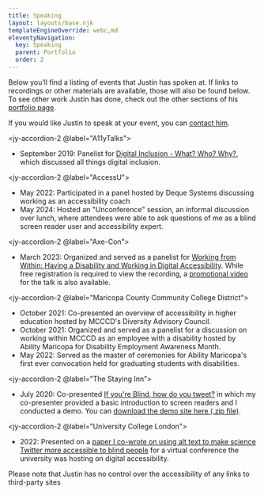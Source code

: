 ```yaml
---
title: Speaking
layout: layouts/base.njk
templateEngineOverride: webc,md
eleventyNavigation:
  key: Speaking
  parent: Portfolio
  order: 2
---
```

Below you’ll find a listing of events that Justin has spoken at. If links to recordings or other materials are available, those will also be found below. To see other work Justin has done, check out the other sections of his [portfolio page](/portfolio/).

If you would like Justin to speak at your event, you can [contact him](/contact/).

<jy-accordion-2 @label="A11yTalks">

- September 2019: Panelist for [Digital Inclusion - What? Who? Why?](https://www.youtube.com/watch?v=uY5BWqTzTd8), which discussed all things digital inclusion.

</jy-accordion-2>

<jy-accordion-2 @label="AccessU">

- May 2022: Participated in a panel hosted by Deque Systems discussing working as an accessibility coach
- May 2024: Hosted an "Unconference" session, an informal discussion over lunch, where attendees were able to ask questions of me as a blind screen reader user and accessibility expert.

</jy-accordion-2>

<jy-accordion-2 @label="Axe-Con">

- March 2023: Organized and served as a panelist for [Working from Within: Having a Disability and Working in Digital Accessibility](https://www.deque.com/axe-con/sessions/working-from-within-having-a-disability-and-working-in-digital-accessibility/).  While free registration is required to view the recording, a [promotional video](https://www.youtube.com/watch?v=sfHOJfJHav0) for the talk is also available.

</jy-accordion-2>

<jy-accordion-2 @label="Maricopa County Community College District">

- October 2021: Co-presented an overview of accessibility in higher education hosted by MCCCD's Diversity Advisory Council.
- October 2021: Organized and served as a panelist for a discussion on working within MCCCD as an employee with a disability hosted by Ability Maricopa for Disability Employment Awareness Month.
- May 2022: Served as the master of ceremonies for Ability Maricopa's first ever convocation held for graduating students with disabilities.

</jy-accordion-2>

<jy-accordion-2 @label="The Staying Inn">

- July 2020: Co-presented [If you're Blind, how do you tweet?](https://www.youtube.com/watch?v=UVZKctUMZJY) in which my co-presenter provided a basic introduction to screen readers and I conducted a demo. You can [download the demo site here (.zip file)](/resources/staying-inn-demo.zip).

</jy-accordion-2>

<jy-accordion-2 @label="University College London">

- 2022: Presented on a [paper I co-wrote on using alt text to make science Twitter more accessible to blind people](https://www.nature.com/articles/s41467-020-19640-w) for a virtual conference the university was hosting on digital accessibility.

</jy-accordion-2>

Please note that Justin has no control over the accessibility of any links to third-party sites